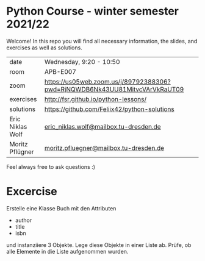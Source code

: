 # Python Course - winter semester 2021/22
Welcome! In this repo you will find all necessary information, the slides, and exercises as well as solutions. 

| | |
|-|-|
| date | Wednesday, 9:20 - 10:50 |
| room | APB-E007 |
| zoom | https://us05web.zoom.us/j/89792388306?pwd=RjNQWDB6Nk43UU81MitvcVArVkRaUT09 |
| exercises | http://fsr.github.io/python-lessons/ |
| solutions | https://github.com/Feliix42/python-solutions |
| Eric Niklas Wolf | eric_niklas.wolf@mailbox.tu-dresden.de |
| Moritz Pflügner | moritz.pfluegner@mailbox.tu-dresden.de |

Feel always free to ask questions :)

# Excercise

Erstelle eine Klasse Buch mit den Attributen
* author
* title
* isbn 

und instanziiere 3 Objekte. 
Lege diese Objekte in einer Liste ab. Prüfe, ob alle Elemente in die Liste aufgenommen wurden.
